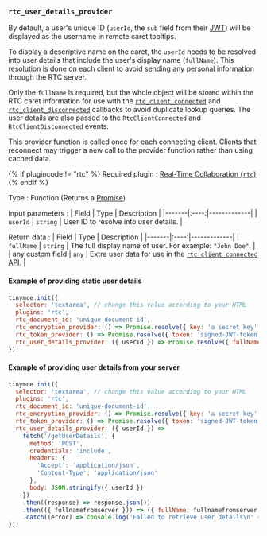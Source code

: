 ### `rtc_user_details_provider`

By default, a user's unique ID (`userId`, the `sub` field from their [JWT]({{site.baseurl}}/plugins-ref/premium/rtc/jwt-authentication/#requiredjwtclaimsforreal-timecollaboration)) will be displayed as the username in remote caret tooltips.

To display a descriptive name on the caret, the `userId` needs to be resolved into user details that include the user's display name (`fullName`). This resolution is done on each client to avoid sending any personal information through the RTC server.

Only the `fullName` is required, but the whole object will be stored within the RTC caret information for use with the [`rtc_client_connected`](#rtc_client_connected) and [`rtc_client_disconnected`](#rtc_client_disconnected) callbacks to avoid duplicate lookup queries. The user details are also passed to the `RtcClientConnected` and `RtcClientDisconnected` events.

This provider function is called once for each connecting client. Clients that reconnect may trigger a new call to the provider function rather than using cached data.

{% if plugincode != "rtc" %}
Required plugin
: [Real-Time Collaboration (`rtc`)]({{site.baseurl}}/plugins-ref/premium/rtc/)
{% endif %}

Type
: Function (Returns a [Promise](https://developer.mozilla.org/en-US/docs/Web/JavaScript/Reference/Global_Objects/Promise))

Input parameters
: | Field | Type | Description |
|-------|:----:|-------------|
| `userId` | `string` | User ID to resolve into user details. |

Return data
: | Field | Type | Description |
|-------|:----:|-------------|
| `fullName` | `string` | The full display name of user. For example: `"John Doe"`. |
| any custom field | `any` | Extra user data for use in the [`rtc_client_connected` API](#rtc_client_connected). |

#### Example of providing static user details

```js
tinymce.init({
  selector: 'textarea', // change this value according to your HTML
  plugins: 'rtc',
  rtc_document_id: 'unique-document-id',
  rtc_encryption_provider: () => Promise.resolve({ key: 'a secret key' }),
  rtc_token_provider: () => Promise.resolve({ token: 'signed-JWT-token' }),
  rtc_user_details_provider: ({ userId }) => Promise.resolve({ fullName: "John Doe" })
});
```

#### Example of providing user details from your server

```js
tinymce.init({
  selector: 'textarea', // change this value according to your HTML
  plugins: 'rtc',
  rtc_document_id: 'unique-document-id',
  rtc_encryption_provider: () => Promise.resolve({ key: 'a secret key' }),
  rtc_token_provider: () => Promise.resolve({ token: 'signed-JWT-token' }),
  rtc_user_details_provider: ({ userId }) =>
    fetch('/getUserDetails', {
      method: 'POST',
      credentials: 'include',
      headers: {
        'Accept': 'application/json',
        'Content-Type': 'application/json'
      },
      body: JSON.stringify({ userId })
    })
    .then((response) => response.json())
    .then(({ fullnamefromserver })) => ({ fullName: fullnamefromserver })
    .catch((error) => console.log('Failed to retrieve user details\n' + error))
});
```
